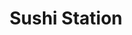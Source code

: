 ---
layout: place
title: "Sushi Station"
permalink: /illinois/rolling-meadows/sushi-station.html
stateAbbr: IL
stateName: Illinois
cityName: Rolling Meadows
seo:
  name: "Sushi Station"
  type: Restaurant
  links: null
description: "Sushi Station serves delicious sushi in Rolling Meadows, Illinois. Try fresh Japanese dishes for a great dining experience. "
place_id: ChIJ2VM72w6wD4gRX9ofcI4zkCc
photos:
  - name: >-
      places/ChIJ2VM72w6wD4gRX9ofcI4zkCc/photos/AeeoHcK4BgPprvxhdjg6rZRI9LK5BoP9MsqJKT-8WqXVv5eCKrAStu8y5r8o1EXbdLCghTOt85V7mGw1Gj5-_ZZW21YLA-UZ89wvLRFieqd-8riG9Pg8oLaxTt9J2jrsHD28P6sFiO90lJaHl1xFXmbNv76Oav4V9Il7vQJl9ldQQFKsvfJO6Ipb2TD3_gKxM9U_zl1YFgaK8RzXX6GTvnYeTJmVByMAfhjtLiyGeJ7cR7QBSkhl4-21Dg7hAkk3Ak34ox19ROPfBBlj9B9NhLN211Z-XbIbiBgGktctHRgXPxdD5Q
    widthPx: 4312
    heightPx: 2874
    authorAttributions:
      - displayName: Sushi Station
        uri: https://maps.google.com/maps/contrib/113892082007130123224
        photoUri: >-
          https://lh3.googleusercontent.com/a-/ALV-UjVjy6cECBwop3iBsYUXZttv_VnuxnV5VZ2sapXps47geOu5wd4=s100-p-k-no-mo
    flagContentUri: >-
      https://www.google.com/local/imagery/report/?cb_client=maps_api_places.places_api&image_key=!1e10!2sAF1QipOvLjY6-wX3E-ZEBNDnVkkgkEueHcCBboL2B5p_&hl=en-US
    googleMapsUri: >-
      https://www.google.com/maps/place//data=!3m4!1e2!3m2!1sAF1QipOvLjY6-wX3E-ZEBNDnVkkgkEueHcCBboL2B5p_!2e10!4m2!3m1!1s0x880fb00edb3b53d9:0x2790338e701fda5f
  - name: >-
      places/ChIJ2VM72w6wD4gRX9ofcI4zkCc/photos/AeeoHcJ9PP8ReT_rMRWoRVU0m5FyRMh1V0GU-V_CPrUrrRDHnTsrhTQKxxf8YmA5yBj1AipGlTyY7hstm5N9kOHsixGJ5D-MhZ8pGg-hf6cpB-dRgeCCN5_viYWf8dhp8FNGWAIDcB6yNjzFwaZnDyglbb6x-HQFRoqXMQ4fIFdIT6Hsbg4sVja-qubaBJY0aJhLVI0dGfbfJ38CvY3XAN4mzJKx7QuBBDsoqw5fdYqCoUGfqBs5zG8zmHILt81k9xoH5cFmpaXSJIFjIKf5-WQlyq3zYyPt3ra3AtLcKRPgIgRmf5z3C05goP8eFo16MlfrtlmONqyPaxkkds5uW7I3uj9uF6GSn57y1Kmcgzpar7W2uARgPX3w2GgWXppcdp0-mreuVnI4ViNvAEb8O5y73Sot2E_aowiS-N96WhcjAKg
    widthPx: 800
    heightPx: 533
    authorAttributions:
      - displayName: Jasmine Munoz
        uri: https://maps.google.com/maps/contrib/100509396327767971428
        photoUri: >-
          https://lh3.googleusercontent.com/a-/ALV-UjVDECKsk2J4OI3kFz-TpIUFxEvgFl1wHRiV3UPFH_Fl_a1SVeno=s100-p-k-no-mo
    flagContentUri: >-
      https://www.google.com/local/imagery/report/?cb_client=maps_api_places.places_api&image_key=!1e10!2sCIHM0ogKEICAgID6oNqvWA&hl=en-US
    googleMapsUri: >-
      https://www.google.com/maps/place//data=!3m4!1e2!3m2!1sCIHM0ogKEICAgID6oNqvWA!2e10!4m2!3m1!1s0x880fb00edb3b53d9:0x2790338e701fda5f
  - name: >-
      places/ChIJ2VM72w6wD4gRX9ofcI4zkCc/photos/AeeoHcKvvQO2PZgbteSRE0H_vZXoBf2ccD3zBt4REiEfGUgXfKmbR47j9LxpRHtBeLLjDZNeMqDw6F-ThjC09XZDLt17T8OA6J5n5QUH-iWxHbSXYdDAsAgPY9Q_Trsihw7BBExyPoKvOz9vG3MG5EewyF_a70YC8osm5fJo5_TjRef-n2i_CVvyE12yBH4ncT9Lrfz3DyhAPZkLdssPGM5teeFfm52C2oqsJr0tAMRqX4yoJi2J0CJxa_GrKVs1znxfu8AgG8ewdwWaMEaSxu-mjfJNlfKuTohyXJjwL3wsLovWcE01vwBoqfw2SSa2IYom8GCS2hixtxTfZLZMQzxN9-Rbx9qw0zpQYXl28Hj3xJkz2kJyhW7POd6mSkWht5nd0e2Ns-mL6cbRZJqMBicFC7-XjTJ_v-hpXo7ClTKkvZXQjC_N
    widthPx: 4000
    heightPx: 3000
    authorAttributions:
      - displayName: J Smiles
        uri: https://maps.google.com/maps/contrib/110920908131758272434
        photoUri: >-
          https://lh3.googleusercontent.com/a-/ALV-UjWpmhSyS9JhXKbsbjZAg44tUauyjur_AdoA19riPiElU2-Bv0c0=s100-p-k-no-mo
    flagContentUri: >-
      https://www.google.com/local/imagery/report/?cb_client=maps_api_places.places_api&image_key=!1e10!2sCIHM0ogKEICAgICz8-HT2wE&hl=en-US
    googleMapsUri: >-
      https://www.google.com/maps/place//data=!3m4!1e2!3m2!1sCIHM0ogKEICAgICz8-HT2wE!2e10!4m2!3m1!1s0x880fb00edb3b53d9:0x2790338e701fda5f
  - name: >-
      places/ChIJ2VM72w6wD4gRX9ofcI4zkCc/photos/AeeoHcKd7OyGv0yMhzU9BndRd0u-Njbix-rwMa4j6Z2p94Zu2qGoP_vmpDKSB3L3ccxvB5zUJCE7qTVbEtp8eR8J_P_DjScS8W2luvVInuIffCcEav2wJqwyENqb6JvXPrQrMLBbnVZCc2p7oRx3WU8eJa82aOA9gEgqL-_sS3Be5gCMa9rlzoIExbIHY_z48sTPVNqZ4FhPxAmsIm5Lovcw3vkjJ-qIBFPnKdRksOtJSPzrnQQiMCB-SipluI9hIgUOiHxAXI63eao-cnC0UecgVMRGBglBUaINrz0UO2V_VkOo6xgpsC6HUsC8OFqi6tcuwmrOX3Izk9dxMaB5JMBm0MC7vYDysFa-cO6VZmdv_AhrmqKN5z_KlNBpLCe_7sV07_py04jyjctXxDLW6HSZA5r5DOQ5e5TJWYLjoBU9hAGDwA
    widthPx: 3000
    heightPx: 4000
    authorAttributions:
      - displayName: Salah Harb
        uri: https://maps.google.com/maps/contrib/117838048732757803672
        photoUri: >-
          https://lh3.googleusercontent.com/a-/ALV-UjXKEJwI8Wpa20VUS0R1JHCgiePcPcuEiRZtbeNPqrrQe2Zg_5k=s100-p-k-no-mo
    flagContentUri: >-
      https://www.google.com/local/imagery/report/?cb_client=maps_api_places.places_api&image_key=!1e10!2sCIHM0ogKEICAgID73fGKGQ&hl=en-US
    googleMapsUri: >-
      https://www.google.com/maps/place//data=!3m4!1e2!3m2!1sCIHM0ogKEICAgID73fGKGQ!2e10!4m2!3m1!1s0x880fb00edb3b53d9:0x2790338e701fda5f
  - name: >-
      places/ChIJ2VM72w6wD4gRX9ofcI4zkCc/photos/AeeoHcLvzcX9ll6JanfsAtZgzHADY8M2tWJddA4lnXdkyk_krq6u8LdV9b7z0JkuPRPZbvZnpgglX_ft2cHAA5jKfMwyf2qFogM4dmIyqAFL_WUCw0lEEZyK6qtHNZ-WssffBsPvyNh6PGHG4r9s2Ec9AC7q3oZ0FuZzMlhyIbmuR5zmMFkIp6WtsgGtByzDo4rwZoZLjzNseL2JfuJviN4B3JUBYg2PFN5tvbEwrvxFZht6xTdNdkK-c9cO8i6GCGJAA79Vrr9bgnflAF3j11uyMrv1P3McWUiZ3je1ogzR_n0-HsadtxrkGhYPxgZgCIzWEOT2Z2kXycUDYWp5RobeiygcnW3IqOrxZVDc2IfY9fyQgYWfPzF_lbScyt74PuosCyl8soh8_8pFaRallVjyO2tNeTUpg5aGSb2ryfcM9eEgrg
    widthPx: 2992
    heightPx: 2992
    authorAttributions:
      - displayName: John Heart
        uri: https://maps.google.com/maps/contrib/117649787759623568162
        photoUri: >-
          https://lh3.googleusercontent.com/a-/ALV-UjUBEemRL5oqOXusA-XhWAN697L2uc0RXVT5Ud5iD0eY4E68W4V9=s100-p-k-no-mo
    flagContentUri: >-
      https://www.google.com/local/imagery/report/?cb_client=maps_api_places.places_api&image_key=!1e10!2sCIHM0ogKEICAgIDlk8KTCg&hl=en-US
    googleMapsUri: >-
      https://www.google.com/maps/place//data=!3m4!1e2!3m2!1sCIHM0ogKEICAgIDlk8KTCg!2e10!4m2!3m1!1s0x880fb00edb3b53d9:0x2790338e701fda5f
  - name: >-
      places/ChIJ2VM72w6wD4gRX9ofcI4zkCc/photos/AeeoHcJPnLNbHIvf3CYCOYkTaiUrWn95fSoJ_cdK8Krr54133xcW_Z8BGoM_UhwCAFFivvekfmd_LOnAdgLXJkILR6l88lDDPEc_DK3Tn6A2NgXTkwfwx8NvlF8PD3-Mx17fxGjKWTkbPyvuYPggtcy3ExEfxA8BUTjfFDAC8KeKdvTgzgm24JGGeaY73W_QxzeOJuEUDM6PskEVGMo4wuA-fLvuPnBylzudD38C46tkw9PbfVAgK4PkvPDN98p0yGjskJgE38VQWmWJ4gGncipYFdQnG3cxq5AvbWvWmxsCfrhunyzljWd08wEtuwPH8AB1Od6amYtDvG8NpRAtxtW5FXllPFt8mkU0YkIsRWMC8nVzziTBBPemUcKEo9vDXuD2hNVm_MHaLqhNuCjrxbpmQL7esGuX02LaJp-EjOOco_mbNw
    widthPx: 3000
    heightPx: 4000
    authorAttributions:
      - displayName: Katherine A Young
        uri: https://maps.google.com/maps/contrib/103875368056342789907
        photoUri: >-
          https://lh3.googleusercontent.com/a-/ALV-UjWFNAiXkJyajiqW5KgHCPMHeuhmjv-0TpNpyLnkWZdyzsCOFQZCBQ=s100-p-k-no-mo
    flagContentUri: >-
      https://www.google.com/local/imagery/report/?cb_client=maps_api_places.places_api&image_key=!1e10!2sCIHM0ogKEICAgMDAseyyIQ&hl=en-US
    googleMapsUri: >-
      https://www.google.com/maps/place//data=!3m4!1e2!3m2!1sCIHM0ogKEICAgMDAseyyIQ!2e10!4m2!3m1!1s0x880fb00edb3b53d9:0x2790338e701fda5f
  - name: >-
      places/ChIJ2VM72w6wD4gRX9ofcI4zkCc/photos/AeeoHcK3UMcIs4JFuC0eXQ7mlJwNdlBXSkGJ3J7q6cUQg5cylzF-vs2cVPiyguIRFIfhyBc4dgXVrE0T4RfH4xIfecWIA48yEFY9_S-U_ewlhxuatQxm2BZlzHgzg7eNiV6E2izAgxTCMRes4U5aUwz2lzmKKDosmUB2-F9YHB5CJR5ZvvoFRrLNXZYyK4uzQ3Lm5WxYu24sxz7h-yFJi3esmVyJbKP5Mj8qvm0CnPM2FnKVfob9fmJ4HBdzkxLtvp8raUBDVOv8hoziPctR6ZfUOhYQgwxV-N8zImMoUCOsm7_rklWg2_NyqQU9lKioLpzIlxoYKIA1xXOjBueqMFnUoyrXv-gTbs2_SkvIHQtszmrJpoMZuiXkioh98Y6yZ249viXBvzX1JlnKRxpR-yBW2OBQvpoPpUOopsqq-5_JlZmjZA
    widthPx: 4032
    heightPx: 3024
    authorAttributions:
      - displayName: Megan Kuhl-Horbin
        uri: https://maps.google.com/maps/contrib/101548929511130695517
        photoUri: >-
          https://lh3.googleusercontent.com/a-/ALV-UjWlWEjzr0RmXKkZLIKI7gCNh6b858XO4goJw2rCl7qMzv9H08g=s100-p-k-no-mo
    flagContentUri: >-
      https://www.google.com/local/imagery/report/?cb_client=maps_api_places.places_api&image_key=!1e10!2sCIHM0ogKEICAgIDO1dvpZw&hl=en-US
    googleMapsUri: >-
      https://www.google.com/maps/place//data=!3m4!1e2!3m2!1sCIHM0ogKEICAgIDO1dvpZw!2e10!4m2!3m1!1s0x880fb00edb3b53d9:0x2790338e701fda5f
  - name: >-
      places/ChIJ2VM72w6wD4gRX9ofcI4zkCc/photos/AeeoHcKRbFDuy5f4c6AdG8iawCirGjS121OfOpqaO35cBkSICI3XrHeBp9DY2to6jtG_8cha2tOp_ByfYYIZksAoiblY-Do8vOjuJlxyur-WJotyIPWVDnFVxaHs4Q8nq-m5OSZhceq5kvygt7JsBCCA2NuqTN1I-GazJHXMGPpvke4iwqAqY9H-HOquEanJyl1o75IHyI_Ntu9NX1fc7wKG9eqZKxIiRTB6VdEI8SYGBHT1rPOsPi0kJ3JdGeNpM2ezk-BgOs7t2EkQDyT2VtthATujGRvtSGRpoFPD2vp2b2PworWpF2eTGzUxVCpurLcCjCbgoOjoA-9TMb_4NvhsaRoHn6qQUmeCwHN0ONbYq_09NEyL-ycEb6K1Sm9Qz13JBOU1UhbkAmKp38tZRsIyXNHeSwYr3xTLaSFHqZ3fdxiWLC4
    widthPx: 4000
    heightPx: 3000
    authorAttributions:
      - displayName: Helen Kubek
        uri: https://maps.google.com/maps/contrib/106765358007802850307
        photoUri: >-
          https://lh3.googleusercontent.com/a-/ALV-UjVWG12SZbJupjb9hgArCH6TpS4lGRzUHzvsOoqTshNAEmBUx9ks=s100-p-k-no-mo
    flagContentUri: >-
      https://www.google.com/local/imagery/report/?cb_client=maps_api_places.places_api&image_key=!1e10!2sCIHM0ogKEICAgIDuts_L8QE&hl=en-US
    googleMapsUri: >-
      https://www.google.com/maps/place//data=!3m4!1e2!3m2!1sCIHM0ogKEICAgIDuts_L8QE!2e10!4m2!3m1!1s0x880fb00edb3b53d9:0x2790338e701fda5f
  - name: >-
      places/ChIJ2VM72w6wD4gRX9ofcI4zkCc/photos/AeeoHcIzbrrNkPO0e948RrdSL9-keGikacKPdTekXhgiclpAb9xT-0IQRA8XqeF8slJto5Pg36k9UcPWk-kkKOFqFesRMdlUWA4epCzQVzP0k3maEk56QiGyPiI0686Zb1oQUcBIA4OhusKGPJpKZ9IlIpN-tU91G9zRAJ6W1JcN9mWDiZEqmYqIe-u0aXhxMEkH5F61M-9i-uXSB6o6X_Vd-unnUb7OUcdeIKmeruatmR8kCR4uW8-PKDOXDkgGRteH4koedF0M11OmzhN_ZndOienFraEIyzcsw4VsmlymAUbCoxL3jRK4cDrkdhGZ6E0E41_nWOA08eCC3QHWoLHHqC8Fr5z_3TXDENLmfQ2XrlB3lYMibRCJ2I-OCY3jz15A2FEbNVNcmLAi3CtNvXQNgvneg22SFDVWYqFvwVwl5bZO1ws3
    widthPx: 3072
    heightPx: 4080
    authorAttributions:
      - displayName: Abi Bautista
        uri: https://maps.google.com/maps/contrib/113293901246954577720
        photoUri: >-
          https://lh3.googleusercontent.com/a-/ALV-UjWO-0YwNJaH1RzYFWHirqdpnU2NPp0Y4V4YGTw-C2xKIIoUhYYfYg=s100-p-k-no-mo
    flagContentUri: >-
      https://www.google.com/local/imagery/report/?cb_client=maps_api_places.places_api&image_key=!1e10!2sCIHM0ogKEICAgIC2xO7JkgE&hl=en-US
    googleMapsUri: >-
      https://www.google.com/maps/place//data=!3m4!1e2!3m2!1sCIHM0ogKEICAgIC2xO7JkgE!2e10!4m2!3m1!1s0x880fb00edb3b53d9:0x2790338e701fda5f
  - name: >-
      places/ChIJ2VM72w6wD4gRX9ofcI4zkCc/photos/AeeoHcJNoiKSfpgy59HBjmwEXpOMD4sN9F547xH-FX_xc3Y0211gtB37ZQqlOGecdtaK6xdCCMkm9Ld4oS0rvhLO_CnCt5ESqQyTmy-IN663Iew66o7VMnYwYXV71f-guRuMgIl3jJa0LY91gDCqShqU6S01WV3fTv-q22cPYGT5yEqUOXoZ4eoxsKGS1Lgap5VRzwORbw9ruKTHQfqHgIv3uYkeW-z_9_LQ3miaIKDHB7CnkkpkLq7ImC4Ew9c-K0aVDeRcWejN8t6hqXVxvpWE3m5izseGgrz3nZVvynwOnA1yRm4Tm4xGhth9rkSvzl7GZQKwcVLjZR5TmzfLcaVrjizsbaJsDN_T7Nb3c0zpY73KEfapxqYg4cxlrkJ2SDbVSa-T24lJwsZ8mFgEJpuCgfLchUDsa_p5ZGlTDIhVgMwYOfzg
    widthPx: 2992
    heightPx: 2992
    authorAttributions:
      - displayName: Marcella Cueto
        uri: https://maps.google.com/maps/contrib/104913943656663383723
        photoUri: >-
          https://lh3.googleusercontent.com/a-/ALV-UjWadfiYzG1RJOeQmfHLb9rmBbD07EoyGnAPcyUvfD2vqKx-OOM=s100-p-k-no-mo
    flagContentUri: >-
      https://www.google.com/local/imagery/report/?cb_client=maps_api_places.places_api&image_key=!1e10!2sCIHM0ogKEICAgIDd_NWwpgE&hl=en-US
    googleMapsUri: >-
      https://www.google.com/maps/place//data=!3m4!1e2!3m2!1sCIHM0ogKEICAgIDd_NWwpgE!2e10!4m2!3m1!1s0x880fb00edb3b53d9:0x2790338e701fda5f
address: 1641 W Algonquin Rd, Rolling Meadows, IL 60008, USA
street: 1641 W Algonquin Rd
city: Rolling Meadows
state: IL
zip: '60008'
country: USA
neighborhood: null
latitude: '42.053888'
longitude: '-87.998069'
accessibility_options:
  wheelchairAccessibleParking: true
  wheelchairAccessibleRestroom: true
  wheelchairAccessibleSeating: true
business_status: OPERATIONAL
name: Sushi Station
google_maps_links:
  directionsUri: >-
    https://www.google.com/maps/dir//''/data=!4m7!4m6!1m1!4e2!1m2!1m1!1s0x880fb00edb3b53d9:0x2790338e701fda5f!3e0
  placeUri: https://maps.google.com/?cid=2850835250985032287
  writeAReviewUri: >-
    https://www.google.com/maps/place//data=!4m3!3m2!1s0x880fb00edb3b53d9:0x2790338e701fda5f!12e1
  reviewsUri: >-
    https://www.google.com/maps/place//data=!4m4!3m3!1s0x880fb00edb3b53d9:0x2790338e701fda5f!9m1!1b1
  photosUri: >-
    https://www.google.com/maps/place//data=!4m3!3m2!1s0x880fb00edb3b53d9:0x2790338e701fda5f!10e5
primary_type: Sushi Restaurant
opening_hours:
  regular: null
  current: null
secondary_opening_hours:
  regular:
    weekdayDescriptions: null
    type: null
  current:
    weekdayDescriptions: null
    type: null
phone: null
price_level: null
price_range: null
rating: null
rating_count: 0
website: null
reviews: null
parking_options: null
payment_options: null
allow_dogs: null
curbside_pickup: null
delivery: null
dine_in: null
good_for_children: null
good_for_groups: null
good_for_sports: null
live_music: null
menu_for_children: null
outdoor_seating: null
reservable: null
restroom: null
serves_beer: null
serves_breakfast: null
serves_brunch: null
serves_cocktails: null
serves_coffee: null
serves_dinner: null
serves_dessert: null
serves_lunch: null
serves_vegetarian_food: null
serves_wine: null
takeout: null
summary: null

---